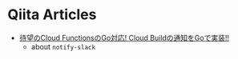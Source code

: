 # Qiita Articles

- [待望のCloud FunctionsのGo対応\! Cloud Buildの通知をGoで実装\!\!](https://qiita.com/iwata@github/items/76545282ec136a4f271d)
    - about `notify-slack`
